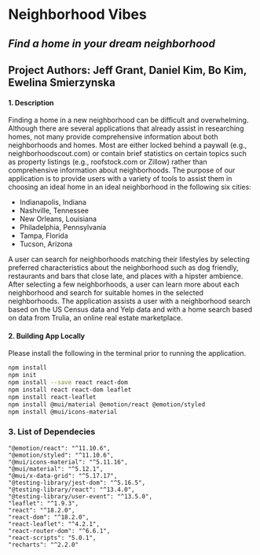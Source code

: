 # Neighborhood Vibes
## _Find a home in your dream neighborhood_

## Project Authors: Jeff Grant, Daniel Kim, Bo Kim, Ewelina Smierzynska

#### 1. Description
Finding a home in a new neighborhood can be difficult and overwhelming. Although there are
several applications that already assist in researching homes, not many provide comprehensive
information about both neighborhoods and homes. Most are either locked behind a paywall
(e.g., neighborhoodscout.com) or contain brief statistics on certain topics such as property
listings (e.g., roofstock.com or Zillow) rather than comprehensive information about
neighborhoods.
The purpose of our application is to provide users with a variety of tools to assist them in
choosing an ideal home in an ideal neighborhood in the following six cities:

- Indianapolis, Indiana
- Nashville, Tennessee
- New Orleans, Louisiana
- Philadelphia, Pennsylvania
- Tampa, Florida
- Tucson, Arizona

A user can search for neighborhoods matching their lifestyles by selecting preferred
characteristics about the neighborhood such as dog friendly, restaurants and bars that close
late, and places with a hipster ambience. After selecting a few neighborhoods, a user can learn
more about each neighborhood and search for suitable homes in the selected neighborhoods.
The application assists a user with a neighborhood search based on the US Census data and
Yelp data and with a home search based on data from Trulia, an online real estate marketplace.

#### 2. Building App Locally
Please install the following in the terminal prior to running the application. 

```sh
npm install 
npm init
npm install --save react react-dom 
npm install react react-dom leaflet
npm install react-leaflet
npm install @mui/material @emotion/react @emotion/styled
npm install @mui/icons-material
```

### 3. List of Dependecies

    "@emotion/react": "^11.10.6",
    "@emotion/styled": "^11.10.6",
    "@mui/icons-material": "^5.11.16",
    "@mui/material": "^5.12.1",
    "@mui/x-data-grid": "^5.17.17",
    "@testing-library/jest-dom": "^5.16.5",
    "@testing-library/react": "^13.4.0",
    "@testing-library/user-event": "^13.5.0",
    "leaflet": "^1.9.3",
    "react": "^18.2.0",
    "react-dom": "^18.2.0",
    "react-leaflet": "^4.2.1",
    "react-router-dom": "^6.6.1",
    "react-scripts": "5.0.1",
    "recharts": "^2.2.0"

